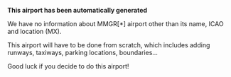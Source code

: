 **This airport has been automatically generated**

We have no information about MMGR[*] airport other than its name, ICAO and location (MX).

This airport will have to be done from scratch, which includes adding runways, taxiways, parking locations, boundaries...

Good luck if you decide to do this airport!